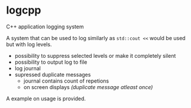 # logcpp
C++ application logging system

A system that can be used to log similarly as ```std::cout <<``` would be used but with log levels.

 - possibility to suppress selected levels or make it completely silent
 - possibility to output log to file
 - log journal
 - supressed duplicate messages
	- journal contains count of repetions
	- on screen displays _(duplicate message atleast once)_

A example on usage is provided.
